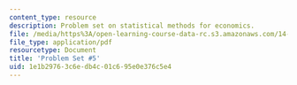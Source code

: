 ```yaml
---
content_type: resource
description: Problem set on statistical methods for economics.
file: /media/https%3A/open-learning-course-data-rc.s3.amazonaws.com/14-30-introduction-to-statistical-methods-in-economics-spring-2009/1e1b29763c6edb4c01c695e0e376c5e4_MIT14_30s09_pset05.pdf
file_type: application/pdf
resourcetype: Document
title: 'Problem Set #5'
uid: 1e1b2976-3c6e-db4c-01c6-95e0e376c5e4
---
```

